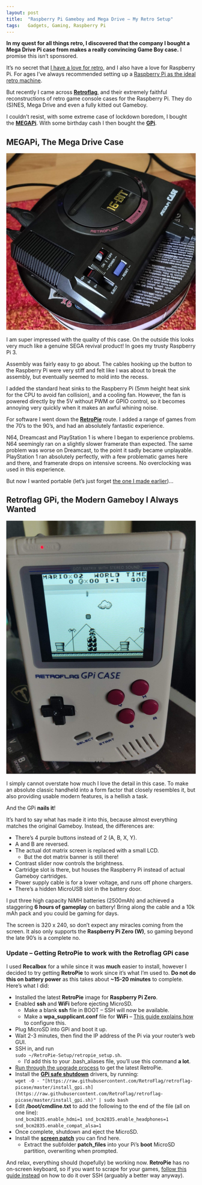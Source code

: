 ```yaml
---
layout: post
title:  "Raspberry Pi Gameboy and Mega Drive – My Retro Setup"
tags:   Gadgets, Gaming, Raspberry Pi
---
```

**In my quest for all things retro, I discovered that the company I bought a Mega Drive Pi case from makes a really convincing Game Boy case.** I promise this isn’t sponsored.

It’s no secret that [I have a love for retro](https://www.soupbowl.io/projects/revivetoday/), and I also have a love for Raspberry Pi. For ages I’ve always recommended setting up a [Raspberry Pi as the ideal retro machine](https://revive.today/diy/raspberry-pi/).

But recently I came across **[Retroflag](http://www.retroflag.com/)**, and their extremely faithful reconstructions of retro game console cases for the Raspberry Pi. They do (S)NES, Mega Drive and even a fully kitted out Gameboy.

I couldn’t resist, with some extreme case of lockdown boredom, I bought the **[MEGAPi](http://www.retroflag.com/MEGAPi-CASE-M.html)**. With some birthday cash I then bought the **[GPi](http://www.retroflag.com/GPi-CASE.html)**.

## MEGAPi, The Mega Drive Case

![](/assets/img/IMG_20200814_165945-Large-1024x952.jpeg)

I am super impressed with the quality of this case. On the outside this looks very much like a genuine SEGA revival product! In goes my trusty Raspberry Pi 3.

Assembly was fairly easy to go about. The cables hooking up the button to the Raspberry Pi were very stiff and felt like I was about to break the assembly, but eventually seemed to mold into the recess.

I added the standard heat sinks to the Raspberry Pi (5mm height heat sink for the CPU to avoid fan collision), and a cooling fan. However, the fan is powered directly by the 5V without PWM or GPIO control, so it becomes annoying very quickly when it makes an awful whining noise.

For software I went down the **[RetroPie](https://retropie.org.uk/)** route. I added a range of games from the 70’s to the 90’s, and had an absolutely fantastic experience.

N64, Dreamcast and PlayStation 1 is where I began to experience problems. N64 seemingly ran on a slightly slower framerate than expected. The same problem was worse on Dreamcast, to the point it sadly became unplayable. PlayStation 1 ran absolutely perfectly, with a few problematic games here and there, and framerate drops on intensive screens. No overclocking was used in this experience.

But now I wanted portable (let’s just forget [the one I made earlier](https://revive.today/blog/turn-an-old-or-current-android-phone-into-the-best-handheld-with-retroarch/))…

## Retroflag GPi, the Modern Gameboy I Always Wanted

![](/assets/img/IMG-20200905-WA0014-edited-scaled.jpeg)

I simply cannot overstate how much I love the detail in this case. To make an absolute classic handheld into a form factor that closely resembles it, but also providing usable modern features, is a hellish a task.

And the GPi **nails it**!

It’s hard to say what has made it into this, because almost everything matches the original Gameboy. Instead, the differences are:

*   There’s 4 purple buttons instead of 2 (A, B, X, Y).
*   A and B are reversed.
*   The actual dot matrix screen is replaced with a small LCD.
    *   But the dot matrix banner is still there!
*   Contrast slider now controls the brightness.
*   Cartridge slot is there, but houses the Raspberry Pi instead of actual Gameboy cartridges.
*   Power supply cable is for a lower voltage, and runs off phone chargers.
*   There’s a hidden MicroUSB slot in the battery door.

I put three high capacity NiMH batteries (2500mAh) and achieved a staggering **6 hours of gameplay** on battery! Bring along the cable and a 10k mAh pack and you could be gaming for days.

The screen is 320 x 240, so don’t expect any miracles coming from the screen. It also only supports the **Raspberry Pi Zero (W)**, so gaming beyond the late 90’s is a complete no.

### Update – Getting RetroPie to work with the Retroflag GPi case

I used **Recalbox** for a while since it was **much** easier to install, however I decided to try getting **RetroPie** to work since it’s what I’m used to. **Do not do this on battery power** as this takes about **~15-20 minutes** to complete. Here’s what I did:

*   Installed the latest **RetroPie** image for **Raspberry Pi Zero**.
*   Enabled **ssh** and **WiFi** before ejecting MicroSD.
    *   Make a blank **ssh** file in BOOT – SSH will now be available.
    *   Make a **wpa\_supplicant.conf** file for **WiFi** – [This guide explains how](https://www.raspberrypi.org/documentation/configuration/wireless/wireless-cli.md) to configure this.
*   Plug MicroSD into GPi and boot it up.
*   Wait 2-3 minutes, then find the IP address of the Pi via your router’s web GUI.
*   SSH in, and run  
    `sudo ~/RetroPie-Setup/retropie_setup.sh`.
    *   I’d add this to your .bash\_aliases file, you’ll use this command **a lot**.
*   [Run through the upgrade process](https://retropie.org.uk/docs/Updating-RetroPie/) to get the latest RetroPie.
*   Install the **[GPi safe shutdown](https://github.com/RetroFlag/retroflag-picase)** drivers, by running:  
    `wget -O - "[https://raw.githubusercontent.com/RetroFlag/retroflag-picase/master/install_gpi.sh](https://raw.githubusercontent.com/RetroFlag/retroflag-picase/master/install_gpi.sh)" | sudo bash`
*   Edit **/boot/cmdline.txt** to add the following to the end of the file (all on one line):  
    `snd_bcm2835.enable_hdmi=1 snd_bcm2835.enable_headphones=1 snd_bcm2835.enable_compat_alsa=1`
*   Once complete, shutdown and eject the MicroSD.
*   Install the **[screen patch](http://download.retroflag.com/)** you can find here.
    *   Extract the subfolder **patch\_files** into your Pi’s **boot** MicroSD partition, overwriting when prompted.

And relax, everything should (hopefully) be working now. **RetroPie** has no on-screen keyboard, so if you want to scrape for your games, [follow this guide instead](https://retropie.org.uk/docs/Scraper/#steven-selphs-scraper) on how to do it over SSH (arguably a better way anyway).